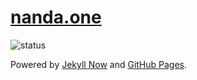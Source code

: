 # [nanda.one](https://nanda.one)

![status](https://github.com/nandavelugoti/nandavelugoti.github.io/actions/workflows/pages/pages-build-deployment/badge.svg)

Powered by [Jekyll Now](https://www.jekyllnow.com) and [GitHub Pages](https://pages.github.com).